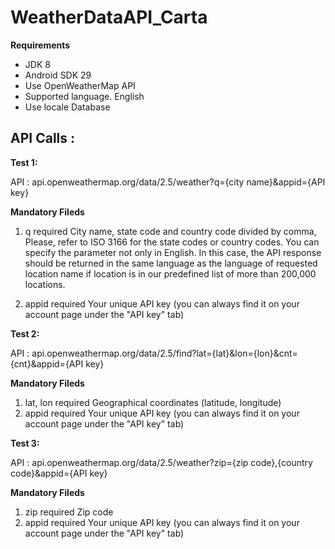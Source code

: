 # WeatherDataAPI_Carta

**Requirements**

- JDK 8
- Android SDK 29
- Use OpenWeatherMap API
- Supported language. English 
- Use locale Database

API Calls :
----------------
**Test 1:**

API : api.openweathermap.org/data/2.5/weather?q={city name}&appid={API key} 

**Mandatory Fileds**
1) q	required	City name, state code and country code divided by comma, Please, refer to ISO 3166 for the state codes or country codes.
  You can specify the parameter not only in English. In this case, the API response should be returned in the same language as the language of requested location name if   location is in our predefined list of more than 200,000 locations.

2) appid	required	Your unique API key (you can always find it on your account page under the "API key" tab)

**Test 2:**

API : api.openweathermap.org/data/2.5/find?lat={lat}&lon={lon}&cnt={cnt}&appid={API key}

**Mandatory Fileds**
1) lat, lon	required	Geographical coordinates (latitude, longitude)
2) appid	required	Your unique API key (you can always find it on your account page under the "API key" tab)

**Test 3:**

API  : api.openweathermap.org/data/2.5/weather?zip={zip code},{country code}&appid={API key}

**Mandatory Fileds**
1) zip	required	Zip code
2) appid	required	Your unique API key (you can always find it on your account page under the "API key" tab)




